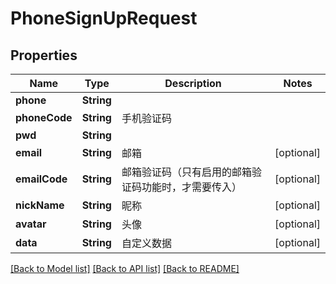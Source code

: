 # PhoneSignUpRequest

## Properties
Name | Type | Description | Notes
------------ | ------------- | ------------- | -------------
**phone** | **String** |  | 
**phoneCode** | **String** | 手机验证码 | 
**pwd** | **String** |  | 
**email** | **String** | 邮箱 | [optional] 
**emailCode** | **String** | 邮箱验证码（只有启用的邮箱验证码功能时，才需要传入） | [optional] 
**nickName** | **String** | 昵称 | [optional] 
**avatar** | **String** | 头像 | [optional] 
**data** | **String** | 自定义数据 | [optional] 

[[Back to Model list]](../README.md#documentation-for-models) [[Back to API list]](../README.md#documentation-for-api-endpoints) [[Back to README]](../README.md)


